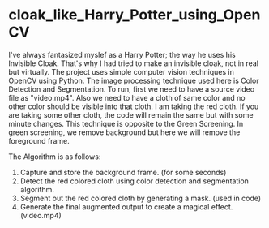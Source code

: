 # cloak_like_Harry_Potter_using_OpenCV
I've always fantasized myslef as a Harry Potter; the way he uses his Invisible Cloak. That's why I had tried to make an invisible cloak, not in real but virtually. The project uses simple computer vision techniques in OpenCV using Python. The image processing technique used here is Color Detection and Segmentation. To run, first we need to have a source video file as "video.mp4". Also we need to have a cloth of same color and no other color should be visible into that cloth. I am taking the red cloth. If you are taking some other cloth, the code will remain the same but with some minute changes. This technique is opposite to the Green Screening. In green screening, we remove background but here we will remove the foreground frame.

The Algorithm is as follows:
1. Capture and store the background frame. (for some seconds)
2. Detect the red colored cloth using color detection and segmentation algorithm.
3. Segment out the red colored cloth by generating a mask. (used in code)
4. Generate the final augmented output to create a magical effect. (video.mp4)
